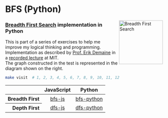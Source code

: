 # BFS (Python) #

<img src="http://upload.wikimedia.org/wikipedia/commons/3/33/Breadth-first-tree.svg" alt="Breadth First Search" align="right" height="140" />

### [Breadth First Search][bfs] implementation in Python ###

This is part of a series of exercises to help me improve my logical thinking and programming.<br/>
Implementation as described by [Prof. Erik Demaine][demaine] in a [recorded lecture][bfs-video] at MIT.<br/>
The graph constructed in the test is represented in the diagram shown on the right.

```bash
make visit  # 1, 2, 3, 4, 5, 6, 7, 8, 9, 10, 11, 12
```

<table>
    <thead>
        <tr>
            <th></th>
            <th>JavaScript</th>
            <th>Python</th>
        </tr>
    <thead>
    <tbody>
        <tr>
            <th align="right">Breadth First</th>
            <td align="center"><a href="https://github.com/adlawson/bfs-js">bfs-js</a></td>
            <td align="center"><a href="https://github.com/adlawson/bfs-python">bfs-python</a></td>
        </tr>
        <tr>
            <th align="right">Depth First</th>
            <td align="center"><a href="https://github.com/adlawson/dfs-js">dfs-js</a></td>
            <td align="center"><a href="https://github.com/adlawson/dfs-python">dfs-python</a></td>
        </tr>
    </tbody>
</table>

[bfs]: http://en.wikipedia.org/wiki/Breadth-first_search
[demaine]: http://en.wikipedia.org/wiki/Erik_Demaine
[bfs-video]: http://www.youtube.com/watch?v=s-CYnVz-uh4
